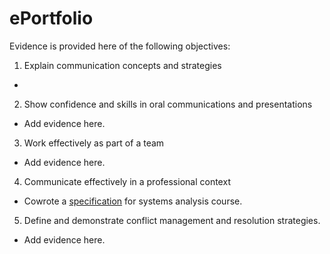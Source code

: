 # ePortfolio
Evidence is provided here of the following objectives:
1. Explain communication concepts and strategies
- 
2. Show confidence and skills in oral communications and presentations
- Add evidence here.
3. Work effectively as part of a team
- Add evidence here.
4. Communicate effectively in a professional context
- Cowrote a [specification](Awesomereport.docx) for systems analysis course.
5. Define and demonstrate conflict management and resolution strategies.
- Add evidence here.
